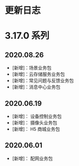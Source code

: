 # 更新日志

# 3.17.0 系列

## 2020.08.26

- [新增]：场景业务包
- [新增]：云存储服务业务包
- [新增]：常见问题与反馈业务包
- [新增]：消息中心业务包

## 2020.06.19

- [新增]： 设备控制业务包
- [新增]： 摄像头业务包
- [新增]： H5 商城业务包

## 2020.06.01 

- [新增]： 配网业务包

